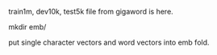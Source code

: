 train1m, dev10k, test5k file from gigaword is here.

mkdir emb/

put single character vectors and word vectors into emb fold.

